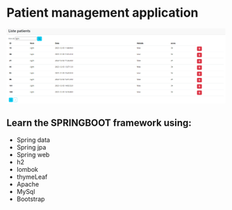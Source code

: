 # Patient management application

![Alt text](image.png)


## Learn the SPRINGBOOT framework using:

* Spring data
* Spring jpa
* Spring web
* h2
* lombok
* thymeLeaf
* Apache
* MySql
* Bootstrap